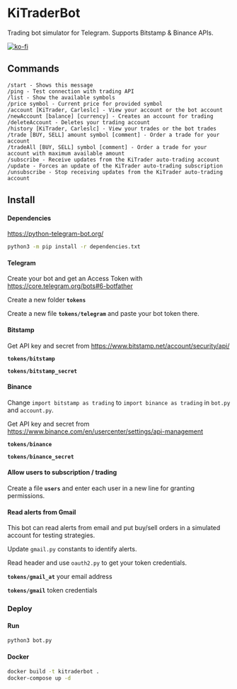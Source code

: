 # KiTraderBot
Trading bot simulator for Telegram. Supports Bitstamp & Binance APIs.

[![ko-fi](https://www.ko-fi.com/img/githubbutton_sm.svg)](https://ko-fi.com/carleslc)

## Commands

```
/start - Shows this message
/ping - Test connection with trading API
/list - Show the available symbols
/price symbol - Current price for provided symbol
/account [KiTrader, Carleslc] - View your account or the bot account
/newAccount [balance] [currency] - Creates an account for trading
/deleteAccount - Deletes your trading account
/history [KiTrader, Carleslc] - View your trades or the bot trades
/trade [BUY, SELL] amount symbol [comment] - Order a trade for your account
/tradeAll [BUY, SELL] symbol [comment] - Order a trade for your account with maximum available amount
/subscribe - Receive updates from the KiTrader auto-trading account
/update - Forces an update of the KiTrader auto-trading subscription
/unsubscribe - Stop receiving updates from the KiTrader auto-trading account
```

## Install

#### Dependencies

https://python-telegram-bot.org/

```bash
python3 -m pip install -r dependencies.txt
```

#### Telegram

Create your bot and get an Access Token with https://core.telegram.org/bots#6-botfather

Create a new folder **`tokens`**

Create a new file **`tokens/telegram`** and paste your bot token there.

#### Bitstamp

Get API key and secret from https://www.bitstamp.net/account/security/api/

**`tokens/bitstamp`**

**`tokens/bitstamp_secret`**

#### Binance

Change `import bitstamp as trading` to `import binance as trading` in `bot.py` and `account.py`.

Get API key and secret from https://www.binance.com/en/usercenter/settings/api-management

**`tokens/binance`**

**`tokens/binance_secret`**

#### Allow users to subscription / trading

Create a file **`users`** and enter each user in a new line for granting permissions.

#### Read alerts from Gmail

This bot can read alerts from email and put buy/sell orders in a simulated account for testing strategies.

Update `gmail.py` constants to identify alerts.

Read header and use `oauth2.py` to get your token credentials.

**`tokens/gmail_at`** your email address

**`tokens/gmail`** token credentials

### Deploy

#### Run

```bash
python3 bot.py
```

#### Docker

```bash
docker build -t kitraderbot .
docker-compose up -d
```

